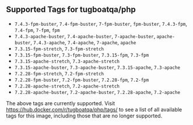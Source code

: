 ## Supported Tags for tugboatqa/php

* `7.4.3-fpm-buster`, `7.4-fpm-buster`, `7-fpm-buster`, `fpm-buster`, `7.4.3-fpm`, `7.4-fpm`, `7-fpm`, `fpm`
* `7.4.3-apache-buster`, `7.4-apache-buster`, `7-apache-buster`, `apache-buster`, `7.4.3-apache`, `7.4-apache`, `7-apache`, `apache`
* `7.3.15-fpm-stretch`, `7.3-fpm-stretch`
* `7.3.15-fpm-buster`, `7.3-fpm-buster`, `7.3.15-fpm`, `7.3-fpm`
* `7.3.15-apache-stretch`, `7.3-apache-stretch`
* `7.3.15-apache-buster`, `7.3-apache-buster`, `7.3.15-apache`, `7.3-apache`
* `7.2.28-fpm-stretch`, `7.2-fpm-stretch`
* `7.2.28-fpm-buster`, `7.2-fpm-buster`, `7.2.28-fpm`, `7.2-fpm`
* `7.2.28-apache-stretch`, `7.2-apache-stretch`
* `7.2.28-apache-buster`, `7.2-apache-buster`, `7.2.28-apache`, `7.2-apache`

The above tags are currently supported. Visit https://hub.docker.com/r/tugboatqa/php/tags/ to see a list of all available tags for this image, including those that are no longer supported.
